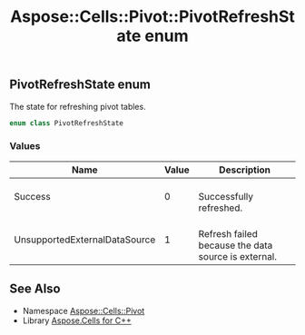 ﻿---
title: Aspose::Cells::Pivot::PivotRefreshState enum
linktitle: PivotRefreshState
second_title: Aspose.Cells for C++ API Reference
description: 'Aspose::Cells::Pivot::PivotRefreshState enum. The state for refreshing pivot tables in C++.'
type: docs
weight: 4200
url: /cpp/aspose.cells.pivot/pivotrefreshstate/
---
## PivotRefreshState enum


The state for refreshing pivot tables.

```cpp
enum class PivotRefreshState
```

### Values

| Name | Value | Description |
| --- | --- | --- |
| Success | 0 | <br>Successfully refreshed. |
| UnsupportedExternalDataSource | 1 | <br>Refresh failed because the data source is external. |

## See Also

* Namespace [Aspose::Cells::Pivot](../)
* Library [Aspose.Cells for C++](../../)
